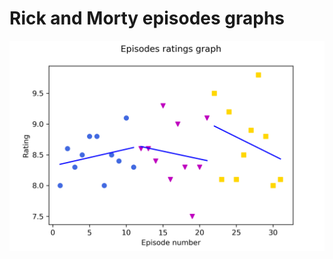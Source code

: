  # Rick and Morty episodes graphs



![alt text](https://github.com/vrppaul/tv-series-ratings-graphs/blob/master/rick-and-morty/rick-and-morty.png)
